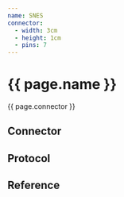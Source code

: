 ```yaml
---
name: SNES
connector:
  - width: 3cm
  - height: 1cm
  - pins: 7
---
```


# {{ page.name }}
{{ page.connector }}

## Connector

## Protocol

## Reference
